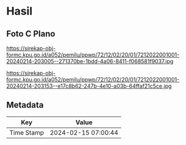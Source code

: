 # Hasil

## Foto C Plano

https://sirekap-obj-formc.kpu.go.id/a052/pemilu/ppwp/72/12/02/20/01/7212022001001-20240214-203005--271370be-1bdd-4a06-8411-f068581f9037.jpg

https://sirekap-obj-formc.kpu.go.id/a052/pemilu/ppwp/72/12/02/20/01/7212022001001-20240214-203153--e17c8b62-247b-4e10-a03b-64ffaf21c5ce.jpg


## Metadata

| Key        | Value               |
| ---------- | ------------------- |
| Time Stamp | 2024-02-15 07:00:44 |



